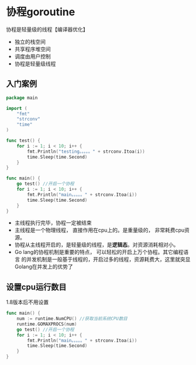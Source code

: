  # 协程goroutine

协程是轻量级的线程【编译器优化】

* 独立的栈空间
* 共享程序堆空间
* 调度由用户控制
* 协程是轻量级线程

## 入门案例

````go 
package main

import (
	"fmt"
	"strconv"
	"time"
)

func test() {
	for i := 1; i < 10; i++ {
		fmt.Println("testing。。。。。" + strconv.Itoa(i))
		time.Sleep(time.Second)
	}
}

func main() {
	go test() //开启一个协程
	for i := 1; i < 10; i++ {
		fmt.Println("main。。。。。" + strconv.Itoa(i))
		time.Sleep(time.Second)
	}
}
````

* 主线程执行完毕，协程一定被结束
* 主线程是一个物理线程， 直接作用在cpu上的。是重量级的， 非常耗费cpu资源。 
* 协程从主线程开启的，是轻量级的线程，是**逻辑态**。对资源消耗相对小。 
* Go lang的协程机制是重要的特点， 可以轻松的开启上万个协程。其它编程语言 的并发机制是一般基于线程的，开启过多的线程，资源耗费大，这里就突显 Golang在并发上的优势了

## 设置cpu运行数目

1.8版本后不用设置

````go
func main() {
	num := runtime.NumCPU() //获取当前系统CPU数目
	runtime.GOMAXPROCS(num)
	go test() //开启一个协程
	for i := 1; i < 10; i++ {
		fmt.Println("main。。。。。" + strconv.Itoa(i))
		time.Sleep(time.Second)
	}
}
````
